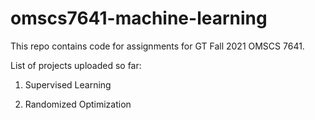 # omscs7641-machine-learning

This repo contains code for assignments for GT Fall 2021 OMSCS 7641.

List of projects uploaded so far:
1) Supervised Learning

2) Randomized Optimization
